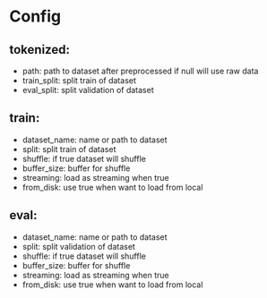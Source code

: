 # Config

## tokenized:
- path: path to dataset after preprocessed if null will use raw data
- train_split: split train of dataset
- eval_split: split validation of dataset

## train:
- dataset_name: name or path to dataset
- split: split train of dataset
- shuffle: if true dataset will shuffle
- buffer_size: buffer for shuffle
- streaming: load as streaming when true
- from_disk: use true when want to load from local

## eval:
- dataset_name: name or path to dataset
- split: split validation of dataset
- shuffle: if true dataset will shuffle
- buffer_size: buffer for shuffle
- streaming: load as streaming when true
- from_disk: use true when want to load from local